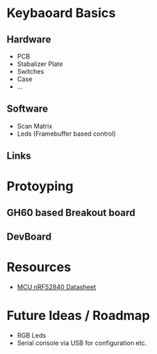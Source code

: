 # Keybaoard Basics

## Hardware
* PCB
* Stabalizer Plate
* Switches
* Case
* ...

## Software
* Scan Matrix
* Leds (Framebuffer based control)


## Links


# Protoyping
## GH60 based Breakout board

## DevBoard


# Resources
* [MCU nRF52840 Datasheet](https://infocenter.nordicsemi.com/pdf/nRF52840_OPS_v0.5.pdf)


# Future Ideas / Roadmap
* RGB Leds
* Serial console via USB for configuration etc.
